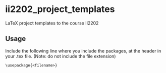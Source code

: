 ii2202_project_templates
========================

LaTeX project templates to the course II2202

Usage
-----
Include the following line where you include the packages, at the header in your .tex file. (Note: do not include the file extension)
```
\usepackage{<filename>}
```
